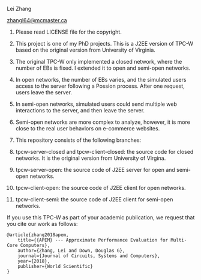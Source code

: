Lei Zhang

zhangl64@mcmaster.ca

1. Please read LICENSE file for the copyright. 

2. This project is one of my PhD projects. This is a J2EE version of TPC-W based on the original version from University of Virginia.

3. The original TPC-W only implemented a closed network, where the number of EBs is fixed. I extended it to open and semi-open networks.

4. In open networks, the number of EBs varies, and the simulated users access to the server following a Possion process. After one request, users leave the server.

5. In semi-open networks, simulated users could send multiple web interactions to the server, and then leave the server.

6. Semi-open networks are more complex to analyze, however, it is more close to the real user behaviors on e-commerce websites.

7. This repository consists of the following branches: 
  
  1. tpcw-server-closed and tpcw-client-closed: the source code for closed networks. It is the original version from University of Virgina.
  
  2. tpcw-server-open: the source code of J2EE server for open and semi-open networks.
  
  3. tpcw-client-open: the source code of J2EE client for open networks.
  
  4. tpcw-client-semi: the source code of J2EE client for semi-open networks.

If you use this TPC-W as part of your academic publication, we request that you cite our work as follows:

```
@article{zhang2018apem,
	title={{APEM} --- Approximate Performance Evaluation for Multi-Core Computers},
	author={Zhang, Lei and Down, Douglas G},
	journal={Journal of Circuits, Systems and Computers},
	year={2018},
	publisher={World Scientific}	
}
```
